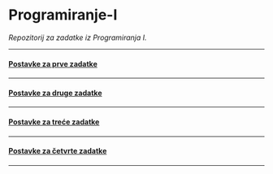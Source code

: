 # Programiranje-I

_Repozitorij za zadatke iz Programiranja I._

<hr>

[<h4>Postavke za prve zadatke<h4>](https://github.com/saranur/Programiranje-1/blob/main/Prvi%20zadaci/Postavke%20za%20prve%20zadatke.md) 
  <hr>

[<h4>Postavke za druge zadatke<h4>](https://github.com/saranur/Programiranje-1/blob/main/Drugi%20zadaci/Postavke%20za%20druge%20zadatke.md)
  <hr>

[<h4>Postavke za treće zadatke<h4>](https://github.com/saranur/Programiranje-1/blob/main/Treci%20zadaci/Postavke%20za%20trece%20zadatke.md)
  <hr>

[<h4>Postavke za četvrte zadatke<h4>](https://github.com/saranur/Programiranje-1/blob/main/Cetvrti%20zadaci/Postavke%20za%20cetvrte%20zadatke.md)

<hr>
